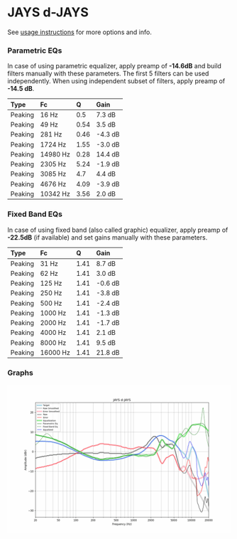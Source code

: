 # JAYS d-JAYS
See [usage instructions](https://github.com/jaakkopasanen/AutoEq#usage) for more options and info.

### Parametric EQs
In case of using parametric equalizer, apply preamp of **-14.6dB** and build filters manually
with these parameters. The first 5 filters can be used independently.
When using independent subset of filters, apply preamp of **-14.5 dB**.

| Type    | Fc       |    Q | Gain    |
|:--------|:---------|:-----|:--------|
| Peaking | 16 Hz    | 0.5  | 7.3 dB  |
| Peaking | 49 Hz    | 0.54 | 3.5 dB  |
| Peaking | 281 Hz   | 0.46 | -4.3 dB |
| Peaking | 1724 Hz  | 1.55 | -3.0 dB |
| Peaking | 14980 Hz | 0.28 | 14.4 dB |
| Peaking | 2305 Hz  | 5.24 | -1.9 dB |
| Peaking | 3085 Hz  | 4.7  | 4.4 dB  |
| Peaking | 4676 Hz  | 4.09 | -3.9 dB |
| Peaking | 10342 Hz | 3.56 | 2.0 dB  |

### Fixed Band EQs
In case of using fixed band (also called graphic) equalizer, apply preamp of **-22.5dB**
(if available) and set gains manually with these parameters.

| Type    | Fc       |    Q | Gain    |
|:--------|:---------|:-----|:--------|
| Peaking | 31 Hz    | 1.41 | 8.7 dB  |
| Peaking | 62 Hz    | 1.41 | 3.0 dB  |
| Peaking | 125 Hz   | 1.41 | -0.6 dB |
| Peaking | 250 Hz   | 1.41 | -3.8 dB |
| Peaking | 500 Hz   | 1.41 | -2.4 dB |
| Peaking | 1000 Hz  | 1.41 | -1.3 dB |
| Peaking | 2000 Hz  | 1.41 | -1.7 dB |
| Peaking | 4000 Hz  | 1.41 | 2.1 dB  |
| Peaking | 8000 Hz  | 1.41 | 9.5 dB  |
| Peaking | 16000 Hz | 1.41 | 21.8 dB |

### Graphs
![](./JAYS%20d-JAYS.png)
